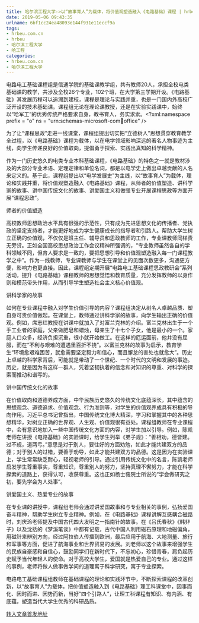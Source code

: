 ```yaml
---
title: 哈尔滨工程大学->以“故事育人”为载体，将价值观塑造融入《电路基础》课程 | hrbeu.com.cn
date: 2019-05-06 09:43:35
urlname: 6bf1cc24ea48093e144f931e11eccf9a
tags: 
- hrbeu.com.cn
- hrbeu
- 哈尔滨工程大学
- 哈工程
categories:
- hrbeu.com.cn
- 哈尔滨工程大学
---
```


电路电工基础课程组是信通学院的基础课教学组，共有教师20人，承担全校电类基础课的教学，共涉及全校26个专业，102个班，在大学第三学期开设。《电路基础》其发展历程可以追溯到建校，课程是理论与实践并重，也是一门国内外高校广泛开设的技术基础课。课程组无论在理论课教授，还是在实验实践课中，始终以“哈军工”的优秀传统严格要求自身，教书育人，务实求索。<?xml:namespace prefix = "o" ns = "urn:schemas-microsoft-com:office:office" />

为了让“课程思政”走进一线课堂，课程组提出切实把“立德树人”思想贯穿教育教学全过程，以《电路基础》课程为载体，以在电学领域影响深远的著名人物事迹为主线，向学生传递良好的价值取向，提倡勇于探索、实践出真知的科学精神。

作为一门历史悠久的电类专业本科基础课程，《电路基础》的特色之一就是教材涉及的大部分专业术语、定理定律和单位名词，都是以电学史上做出卓越贡献的人名来定义的。基于此，课程组提出以“电学发展史”为主线，以“故事育人”为载体，理论和实践并重，将价值观塑造融入《电路基础》课程，从师者的价值塑造、讲科学家的故事、讲中国传统文化的故事、讲爱国主义和做强专业开展课程思政等方面开展“课程思政”。

师者的价值塑造

高校教师思想政治水平具有很强的示范性，只有成为先进思想文化的传播者、党执政的坚定支持者，才能更好地成为学生健康成长的指导者和引路人。帮助大学生树立正确的价值观，不仅仅是班主任、辅导员和思政教师的工作，专业课教师同样责无旁贷。正如全国高校思想政治工作会议精神所强调的，“专业教师虽然各自的学科领域不同，但育人要求是一致的，要把思想引导和价值观塑造融入每一门课程教学之中”。作为一线教师，专业课教师与学生在课堂上的见面次数更多，沟通更方便，影响力也更直接。因此，课程组定期开展“电路电工基础课程思政教研会”系列活动，提升《电路基础》课程教师的思想觉悟和教育质量，充分发挥教师的以身作则和模范带头作用，从而引导学生塑造社会主义核心价值观。

讲科学家的故事

如何在专业课程中融入对学生价值引导的内容？课程组决定从树名人卓越品质、塑自身可贵价值做起。在课堂上，教师通过讲科学家的故事，向学生输出正确的价值观。例如，席志红教授在讲课中就加入了对富兰克林的介绍。富兰克林出生于一个手工业者的家庭，父亲做肥皂和蜡烛，母亲生了十七个子女，他是最小的一个。家庭人口众多，经济负担沉重，很小就开始做工。在这样的厄运面前，他并没有屈服，而在“不利与艰难的遭遇里百折不挠”。以富兰克林的故事为启示，教育学生“环境愈艰难困苦，就愈需要坚定毅力和信心，而且懈怠的害处也就愈大”。历史上卓越的科学家背后，可能就是带动了一个世纪、一个时代的文明和发展的事迹。历史，就是因为有这样一群人，凭着坚韧执着的信念和对知识的尊重、对科学的探索而推动和谱写的。

讲中国传统文化的故事

在价值取向和道德养成方面，中华民族历史悠久的传统文化底蕴深长，其中蕴含的思想观念、道德追求、价值观念、行为准则等，对学生的价值观养成具有积极的导向作用。习近平总书记曾指出，中国传统文化博大精深，学习和掌握其中的各种思想精华，对树立正确的世界观、人生观、价值观很有益处。课程组教师在专业课程中，会有意识地加入一些中国传统文化方面的内容，对学生加以引导。例如，陈凯老师在讲授《电路基础》的实验课时，给学生列举《弟子规》：“善相劝，德皆建。过不规，道两亏。”意思是对于别人，要往好的方面劝勉，如此才能共建双方的品德；对于别人的过错，要善于劝导，如此才能共建双方的品德。这是因为在实验课上，学生常常缺乏耐心，轻视老师的引导。通过引用传统文化中的名言，陈凯老师启发学生尊重事实，尊重知识，尊重别人的努力，坚持真理不懈努力，才能在科学探索的道路上，获得认可，收获尊重。这也正如杨士莪院士所说的“学会做研究之初，要先学会为人处事”。

讲爱国主义、热爱专业的故事

在专业课的讲授中，课程组老师会通过讲爱国故事和与专业相关的事例，弘扬爱国奋斗精神，帮助学生树立专业精神。例如，在《电路基础》课程讲解互感耦合磁路时，刘庆玲老师提及中国古代四大发明之一指南针的故事。在《吕氏春秋》《韩非子》以及沈括的《梦溪笔谈》中都有记载，古代中国人利用磁石原理和地磁偏角，用磁针来辨别方向，经过阿拉伯人传播到欧洲，最后应用于航海、大地测量、旅行和军事等方面，促进了航海事业和世界贸易的发展。刘老师以这个故事来增强学生的民族自豪感和自信心，鼓励同学们在新时代下，不忘初心，珍惜青春，肩负起历史赋予当代年轻人的使命。对于高校大学生，爱国就是热爱自己的专业。通过这样的事例，老师将做人做事做学问的道理寓于科学研究，寓于专业探索。

电路电工基础课程组教师在基础课程的理论和实践环节中，不断探索课程的改革创新，以“故事育人”为载体，把价值塑造融入到《电路基础》理工科课堂中，因事而化、因时而进、因势而新，当好“四个引路人”，让理工科课程有知识、有内涵、有底蕴，塑造当代大学生优秀的科研品质。

[转入文章首发地址](http://gongxue.cn/news/2019/201904/news_195060.html)